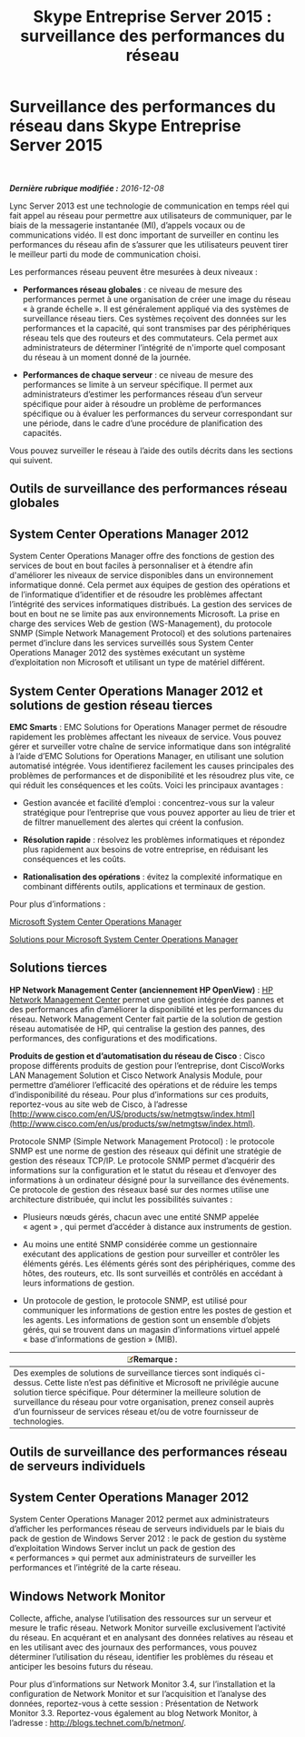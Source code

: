 ﻿---
title: 'Skype Entreprise Server 2015 : surveillance des performances du réseau'
TOCTitle: Surveillance des performances du réseau
ms:assetid: bc3a01da-91eb-4c0c-9598-35e5e46b00f6
ms:mtpsurl: https://technet.microsoft.com/fr-fr/library/Dn720923(v=OCS.15)
ms:contentKeyID: 62240068
ms.date: 12/10/2016
mtps_version: v=OCS.15
ms.translationtype: HT
---

# Surveillance des performances du réseau dans Skype Entreprise Server 2015

 

_**Dernière rubrique modifiée :** 2016-12-08_

Lync Server 2013 est une technologie de communication en temps réel qui fait appel au réseau pour permettre aux utilisateurs de communiquer, par le biais de la messagerie instantanée (MI), d’appels vocaux ou de communications vidéo. Il est donc important de surveiller en continu les performances du réseau afin de s’assurer que les utilisateurs peuvent tirer le meilleur parti du mode de communication choisi.

Les performances réseau peuvent être mesurées à deux niveaux :

  - **Performances réseau globales** : ce niveau de mesure des performances permet à une organisation de créer une image du réseau « à grande échelle ». Il est généralement appliqué via des systèmes de surveillance réseau tiers. Ces systèmes reçoivent des données sur les performances et la capacité, qui sont transmises par des périphériques réseau tels que des routeurs et des commutateurs. Cela permet aux administrateurs de déterminer l’intégrité de n'importe quel composant du réseau à un moment donné de la journée.

  - **Performances de chaque serveur** : ce niveau de mesure des performances se limite à un serveur spécifique. Il permet aux administrateurs d’estimer les performances réseau d’un serveur spécifique pour aider à résoudre un problème de performances spécifique ou à évaluer les performances du serveur correspondant sur une période, dans le cadre d’une procédure de planification des capacités.

Vous pouvez surveiller le réseau à l’aide des outils décrits dans les sections qui suivent.

## Outils de surveillance des performances réseau globales

## System Center Operations Manager 2012

System Center Operations Manager offre des fonctions de gestion des services de bout en bout faciles à personnaliser et à étendre afin d'améliorer les niveaux de service disponibles dans un environnement informatique donné. Cela permet aux équipes de gestion des opérations et de l’informatique d’identifier et de résoudre les problèmes affectant l’intégrité des services informatiques distribués. La gestion des services de bout en bout ne se limite pas aux environnements Microsoft. La prise en charge des services Web de gestion (WS-Management), du protocole SNMP (Simple Network Management Protocol) et des solutions partenaires permet d’inclure dans les services surveillés sous System Center Operations Manager 2012 des systèmes exécutant un système d’exploitation non Microsoft et utilisant un type de matériel différent.

## System Center Operations Manager 2012 et solutions de gestion réseau tierces

**EMC Smarts** : EMC Solutions for Operations Manager permet de résoudre rapidement les problèmes affectant les niveaux de service. Vous pouvez gérer et surveiller votre chaîne de service informatique dans son intégralité à l’aide d’EMC Solutions for Operations Manager, en utilisant une solution automatisé intégrée. Vous identifierez facilement les causes principales des problèmes de performances et de disponibilité et les résoudrez plus vite, ce qui réduit les conséquences et les coûts. Voici les principaux avantages :

  - Gestion avancée et facilité d’emploi : concentrez-vous sur la valeur stratégique pour l’entreprise que vous pouvez apporter au lieu de trier et de filtrer manuellement des alertes qui créent la confusion.

  - **Résolution rapide** : résolvez les problèmes informatiques et répondez plus rapidement aux besoins de votre entreprise, en réduisant les conséquences et les coûts.

  - **Rationalisation des opérations** : évitez la complexité informatique en combinant différents outils, applications et terminaux de gestion.

Pour plus d’informations :

[Microsoft System Center Operations Manager](http://go.microsoft.com/fwlink/p/?linkid=243651)

[Solutions pour Microsoft System Center Operations Manager](http://www.emc.com/collateral/software/data-sheet/h6135-server-manager-ds.pdf)

## Solutions tierces

**HP Network Management Center (anciennement HP OpenView)** : [HP Network Management Center](https://h10078.www1.hp.com/cda/hpms/display/main/hpms_content.jsp?zn=bto%26cp=1-11-15-119_4000_100__) permet une gestion intégrée des pannes et des performances afin d’améliorer la disponibilité et les performances du réseau. Network Management Center fait partie de la solution de gestion réseau automatisée de HP, qui centralise la gestion des pannes, des performances, des configurations et des modifications.

**Produits de gestion et d’automatisation du réseau de Cisco** : Cisco propose différents produits de gestion pour l’entreprise, dont CiscoWorks LAN Management Solution et Cisco Network Analysis Module, pour permettre d’améliorer l’efficacité des opérations et de réduire les temps d’indisponibilité du réseau. Pour plus d’informations sur ces produits, reportez-vous au site web de Cisco, à l’adresse [http://www.cisco.com/en/US/products/sw/netmgtsw/index.html](http://www.cisco.com/en/us/products/sw/netmgtsw/index.html).

Protocole SNMP (Simple Network Management Protocol) : le protocole SNMP est une norme de gestion des réseaux qui définit une stratégie de gestion des réseaux TCP/IP. Le protocole SNMP permet d’acquérir des informations sur la configuration et le statut du réseau et d’envoyer des informations à un ordinateur désigné pour la surveillance des événements. Ce protocole de gestion des réseaux basé sur des normes utilise une architecture distribuée, qui inclut les possibilités suivantes :

  - Plusieurs nœuds gérés, chacun avec une entité SNMP appelée « agent » , qui permet d’accéder à distance aux instruments de gestion.

  - Au moins une entité SNMP considérée comme un gestionnaire exécutant des applications de gestion pour surveiller et contrôler les éléments gérés. Les éléments gérés sont des périphériques, comme des hôtes, des routeurs, etc. Ils sont surveillés et contrôlés en accédant à leurs informations de gestion.

  - Un protocole de gestion, le protocole SNMP, est utilisé pour communiquer les informations de gestion entre les postes de gestion et les agents. Les informations de gestion sont un ensemble d’objets gérés, qui se trouvent dans un magasin d’informations virtuel appelé « base d’informations de gestion » (MIB).

<table>
<thead>
<tr class="header">
<th><img src="images/Gg398920.note(OCS.15).gif" title="note" alt="note" />Remarque :</th>
</tr>
</thead>
<tbody>
<tr class="odd">
<td>Des exemples de solutions de surveillance tierces sont indiqués ci-dessus. Cette liste n’est pas définitive et Microsoft ne privilégie aucune solution tierce spécifique. Pour déterminer la meilleure solution de surveillance du réseau pour votre organisation, prenez conseil auprès d’un fournisseur de services réseau et/ou de votre fournisseur de technologies.</td>
</tr>
</tbody>
</table>


## Outils de surveillance des performances réseau de serveurs individuels

## System Center Operations Manager 2012

System Center Operations Manager 2012 permet aux administrateurs d’afficher les performances réseau de serveurs individuels par le biais du pack de gestion de Windows Server 2012 : le pack de gestion du système d’exploitation Windows Server inclut un pack de gestion des « performances » qui permet aux administrateurs de surveiller les performances et l’intégrité de la carte réseau.

## Windows Network Monitor

Collecte, affiche, analyse l’utilisation des ressources sur un serveur et mesure le trafic réseau. Network Monitor surveille exclusivement l’activité du réseau. En acquérant et en analysant des données relatives au réseau et en les utilisant avec des journaux des performances, vous pouvez déterminer l’utilisation du réseau, identifier les problèmes du réseau et anticiper les besoins futurs du réseau.

Pour plus d’informations sur Network Monitor 3.4, sur l’installation et la configuration de Network Monitor et sur l’acquisition et l’analyse des données, reportez-vous à cette session : Présentation de Network Monitor 3.3. Reportez-vous également au blog Network Monitor, à l’adresse : <http://blogs.technet.com/b/netmon/>.

